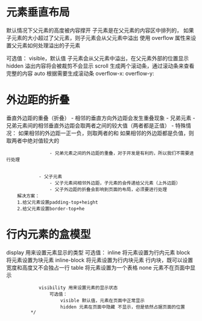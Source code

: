 # 元素垂直布局

默认情况下父元素的高度被内容撑开
子元素是在父元素的内容区中排列的，
 如果子元素的大小超过了父元素，则子元素会从父元素中溢出
 使用 overflow 属性来设置父元素如何处理溢出的子元素

  可选值：
    visible，默认值 子元素会从父元素中溢出，在父元素外部的位置显示
   hidden 溢出内容将会被裁剪不会显示
   scroll 生成两个滚动条，通过滚动条来查看完整的内容
   auto 根据需要生成滚动条
overflow-x: 
overflow-y:

# 外边距的折叠
垂直外边距的重叠（折叠）
                - 相邻的垂直方向外边距会发生重叠现象
                - 兄弟元素
                    - 兄弟元素间的相邻垂直外边距会取两者之间的较大值（两者都是正值）
                    - 特殊情况：
                        如果相邻的外边距一正一负，则取两者的和
                        如果相邻的外边距都是负值，则取两者中绝对值较大的

                    - 兄弟元素之间的外边距的重叠，对于开发是有利的，所以我们不需要进行处理


                - 父子元素
                    - 父子元素间相邻外边距，子元素的会传递给父元素（上外边距）
                    - 父子外边距的折叠会影响到页面的布局，必须要进行处理
        解决方案：
        1.给父元素设置padding-top+height
        2.给父元素设置border-top+he
# 行内元素的盒模型
 display 用来设置元素显示的类型
                    可选值：
                        inline 将元素设置为行内元素
                        block 将元素设置为块元素
                        inline-block 将元素设置为行内块元素 
                                行内块，既可以设置宽度和高度又不会独占一行
                        table 将元素设置为一个表格
                        none 元素不在页面中显示

                visibility 用来设置元素的显示状态
                    可选值：
                        visible 默认值，元素在页面中正常显示
                        hidden 元素在页面中隐藏 不显示，但是依然占据页面的位置
             */